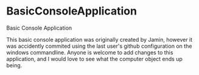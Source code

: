 # BasicConsoleApplication
Basic Console Application

This basic console application was originally created by Jamin, however it was accidently commited using the last user's github configuration on the windows commandline.  Anyone is welcome to add changes to this application, and I would love to see what the computer object ends up being.
